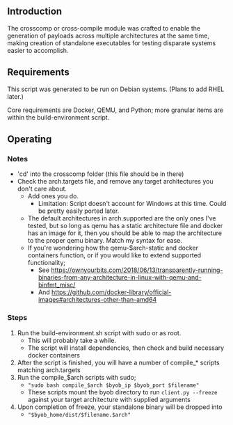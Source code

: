 ## Introduction

The crosscomp or cross-compile module was crafted to enable the generation of payloads across multiple architectures at the same time, making creation of standalone executables for testing disparate systems easier to accomplish.

## Requirements

This script was generated to be run on Debian systems. (Plans to add RHEL later.)

Core requirements are Docker, QEMU, and Python; more granular items are within the build-environment script.

## Operating

### Notes
* 'cd' into the crosscomp folder (this file should be in there)
* Check the arch.targets file, and remove any target architectures you don't care about.
    * Add ones you do.
        * Limitation: Script doesn't account for Windows at this time. Could be pretty easily ported later.
    * The default architectures in arch.supported are the only ones I've tested, but so long as qemu has a static architecture file and docker has an image for it, then you should be able to map the architecture to the proper qemu binary. Match my syntax for ease.
    * If you're wondering how the qemu-$arch-static and docker containers function, or if you would like to extend supported functionality;
      * See https://ownyourbits.com/2018/06/13/transparently-running-binaries-from-any-architecture-in-linux-with-qemu-and-binfmt_misc/
      * And https://github.com/docker-library/official-images#architectures-other-than-amd64

### Steps
1. Run the build-environment.sh script with sudo or as root.
    * This will probably take a while.
    * The script will install dependencies, then check and build necessary docker containers
2. After the script is finished, you will have a number of compile_* scripts matching arch.targets
3. Run the compile_$arch scripts with sudo;
    * `"sudo bash compile_$arch $byob_ip $byob_port $filename"`
    * These scripts mount the byob directory to run `client.py --freeze` against your target architecture with supplied arguments
4. Upon completion of freeze, your standalone binary will be dropped into 
    * `"$byob_home/dist/$filename.$arch"`
